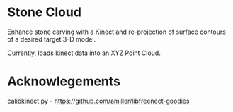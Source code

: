 # Stone Cloud

Enhance stone carving with a Kinect and re-projection of surface contours of a desired target 3-D model.

Currently, loads kinect data into an XYZ Point Cloud.

# Acknowlegements
calibkinect.py - https://github.com/amiller/libfreenect-goodies 